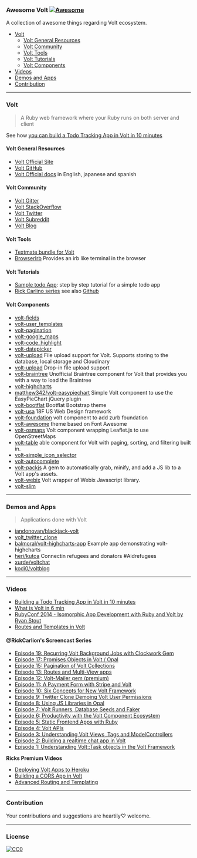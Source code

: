 ### **Awesome Volt** [![Awesome](https://cdn.rawgit.com/sindresorhus/awesome/d7305f38d29fed78fa85652e3a63e154dd8e8829/media/badge.svg)](https://github.com/sindresorhus/awesome)


A collection of awesome things regarding Volt ecosystem.

- [Volt](#volt)
  - [Volt General Resources](#volt-general-resources)
  - [Volt Community](#volt-community)
  - [Volt Tools](#volt-tools)
  - [Volt Tutorials](#volt-tutorials)
  - [Volt Components](#volt-components)
- [Videos](#videos)
- [Demos and Apps](#demos-and-apps)
- [Contribution](#contribution)

---
### Volt
> A Ruby web framework where your Ruby runs on both server and client

See how [you can build a Todo Tracking App in Volt in 10 minutes](https://www.youtube.com/watch?v=KbFtIt7-ge8)

#### Volt General Resources
* [Volt Official Site](http://voltframework.com/docs)
* [Volt GitHub](https://github.com/voltrb/volt)
* [Volt Official docs](https://github.com/voltrb/volt) in English, japanese and spanish

#### Volt Community
* [Volt Gitter](https://gitter.im/voltrb/volt)
* [Volt StackOverflow](http://stackoverflow.com/questions/tagged/voltrb)
* [Volt Twitter](https://twitter.com/voltframework)
* [Volt Subreddit](https://www.reddit.com/r/voltframework)
* [Volt Blog](http://voltframework.com/blog)

#### Volt Tools
* [Textmate bundle for Volt](https://github.com/jonah-potter/volt.tmbundle)
* [BrowserIrb](https://github.com/voltrb/volt-browser_irb) Provides an irb like terminal in the browser

#### Volt Tutorials
* [Sample todo App](http://docs.voltframework.com/en/tutorial/a_sample_todo_app.html): step by step tutorial for a simple todo app
* [Rick Carlino series](http://datamelon.io/blog/) see also [Github](https://github.com/DataMelon)

#### Volt Components
* [volt-fields](https://github.com/voltrb/volt-fields)
* [volt-user_templates](https://github.com/voltrb/volt-user_templates)
* [volt-pagination](https://github.com/voltrb/volt-pagination)
* [volt-google_maps](https://github.com/voltrb/volt-google_maps)
* [volt-code_highlight](https://github.com/voltrb/volt-code_highlight)
* [volt-datepicker](https://github.com/voltrb/volt-datepicker)
* [volt-upload](https://github.com/alexandred/volt-upload) File upload support for Volt. Supports storing to the database, local storage and Cloudinary
* [volt-upload](https://github.com/andrew-carroll/volt-upload) Drop-in file upload support
* [volt-braintree](https://github.com/cbetta/volt-braintree) Unofficial Braintree component for Volt that provides you with a way to load the Braintree
* [volt-highcharts](https://github.com/balmoral/volt-highcharts)
* [matthew342/volt-easypiechart](https://github.com/matthew342/volt-easypiechart) Simple Volt component to use the EasyPieChart jQuery plugin
* [volt-bootflat](https://github.com/voltrb/volt-bootflat) Bootflat Bootstrap theme
* [volt-usa](https://github.com/heri/volt-usa) 18F US Web Design framework
* [volt-foundation](https://github.com/voltrb/volt-foundation) volt component to add zurb foundation
* [volt-awesome](https://github.com/heri/volt-awesome) theme based on Font Awesome
* [volt-osmaps](https://github.com/heri/volt-osmaps) Volt component wrapping Leaflet.js to use OpenStreetMaps
* [volt-table](https://github.com/matthew342/volt-table) able component for Volt with paging, sorting, and filtering built in.
* [volt-simple_icon_selector](https://github.com/neurodynamic/volt-simple_icon_selector)
* [volt-autocomplete](https://github.com/miguelalarcos/volt-autocomplete)
* [volt-packjs](https://github.com/ybur-yug/volt-packjs) A gem to automatically grab, minify, and add a JS lib to a Volt app's assets.
* [volt-webix](https://github.com/balmoral/volt-webix) Volt wrapper of Webix Javascript library.
* [volt-slim](https://github.com/ASnow/volt-slim)

---
### Demos and Apps
> Applications done with Volt

* [iandonovan/blackjack-volt](https://github.com/iandonovan/blackjack-volt)
* [volt_twitter_clone](https://github.com/fry1026/volt_twitter_clone)
* [balmoral/volt-highcharts-app](https://github.com/balmoral/volt-highcharts-app) Example app demonstrating volt-highcharts
* [heri/kutoa](https://github.com/heri/kutoa) Connectin refugees and donators #Aidrefugees
* [xurde/voltchat](https://github.com/xurde/voltchat)
* [kodi0/voltblog](https://github.com/kodi0/voltblog)


---
### Videos

* [Building a Todo Tracking App in Volt in 10 minutes](https://www.youtube.com/watch?v=KbFtIt7-ge8)
* [What is Volt in 6 min](https://www.youtube.com/watch?v=P27EPQ4ne7o)
* [RubyConf 2014 - Isomorphic App Development with Ruby and Volt by Ryan Stout](https://www.youtube.com/watch?v=7i6AL7Walc4)
* [Routes and Templates in Volt](https://www.youtube.com/watch?v=1yNMP3XR6jU)

#### @RickCarlion's Screencast Series
* [Episode 19: Recurring Volt Background Jobs with Clockwork Gem](https://www.youtube.com/watch?v=5aeIclexFs0)
* [Episode 17: Promises Objects in Volt / Opal](https://www.youtube.com/watch?v=YRqod0qNGWg)
* [Episode 15: Pagination of Volt Collections](https://www.youtube.com/watch?v=mFBo6f-I-jQ)
* [Episode 13: Routes and Multi-View apps](https://www.youtube.com/watch?v=cpOFL5u3Ykw)
* [Episode 12: Volt-Mailer gem (premium)](https://www.youtube.com/watch?v=2xjwxhC3Jfc)
* [Episode 11: A Payment Form with Stripe and Volt](https://www.youtube.com/watch?v=o13w8n7TMLY)
* [Episode 10: Six Concepts for New Volt Framework](https://www.youtube.com/watch?v=x1yPgUUG0Js)
* [Episode 9: Twitter Clone Demoing Volt User Permissions](https://www.youtube.com/watch?v=wFUkVqPOka4)
* [Episode 8: Using JS Libraries in Opal](https://www.youtube.com/watch?v=B0b7l4hG-C8)
* [Episode 7: Volt Runners, Database Seeds and Faker](https://www.youtube.com/watch?v=HG4L0WFagbM)
* [Episode 6: Productivity with the Volt Component Ecosystem](https://www.youtube.com/watch?v=whbYM7Jd7M8)
* [Episode 5: Static Frontend Apps with Ruby](https://www.youtube.com/watch?v=5NHU0865tj0)
* [Episode 4: Volt APIs](https://www.youtube.com/watch?v=J7tg76CothM)
* [Episode 3: Understanding Volt Views, Tags and ModelControllers](https://www.youtube.com/watch?v=UnQCEeo7gKE)
* [Episode 2: Building a realtime chat app in Volt](https://www.youtube.com/watch?v=rc4GR04KUy0)
* [Episode 1: Understanding Volt::Task objects in the Volt Framework](https://www.youtube.com/watch?v=th0UKrSFdo0)

**Ricks Premium Videos**

* [Deploying Volt Apps to Heroku](http://blog.datamelon.io/blog/2015/deploying-volt-apps-to-heroku.html)
* [Building a CORS App in Volt](http://blog.datamelon.io/blog/2015/building-cors-apis-in-volt.html)
* [Advanced Routing and Templating](http://blog.datamelon.io/blog/2015/advanced-routing-and-templating.html)

---
### Contribution
Your contributions and suggestions are heartily♡ welcome.


---
### License
[![CC0](http://i.creativecommons.org/p/zero/1.0/88x31.png)](http://creativecommons.org/publicdomain/zero/1.0/)
